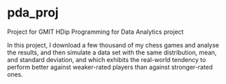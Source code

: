 # pda_proj
Project for GMIT HDip Programming for Data Analytics project

In this project, I download a few thousand of my chess games and analyse the results, and then simulate a data set with the same distribution, mean, and standard deviation, and which exhibits the real-world tendency to perform better against weaker-rated players than against stronger-rated ones.
